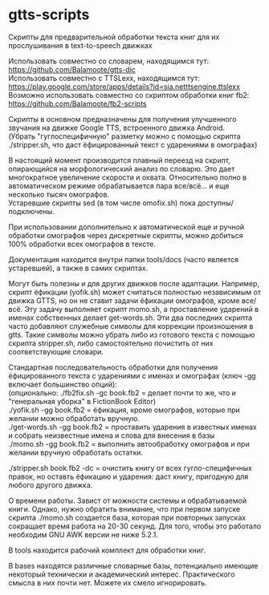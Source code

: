 # gtts-scripts
Скрипты для предварительной обработки текста книг для их прослушивания в text-to-speech движках

Использовать совместно со словарем, находящимся тут: https://github.com/Balamoote/gtts-dic</br>
Использовать совместно с TTSLexx, находящимся тут: https://play.google.com/store/apps/details?id=sia.netttsengine.ttslexx</br>
Возможно использовать совместно со скриптом обработки книг fb2: https://github.com/Balamoote/fb2-scripts</br>

Скрипты в основном предназначены для получения улучшенного звучания на движке Google TTS, встроенного движка Android.</br>
(Убрать "гуглоспецифичную" разметку можно с помощью скрипта ./stripper.sh, что даст ёфицированный текст с ударениями в омографах)

В настоящий момент производится плавный переезд на скрипт, опирающийся на морфологический анализ по словарю. Это дает многократное увеличение скорости
и охвата. Относительно полно в автоматическом режиме обрабатывается пара все/всё... и еще несколько тысяч омографов.</br>
Устаревшие скрипты sed (в том числе omofix.sh) пока доступны/подключены.

При использовании дополнительно к автоматической еще и ручной обработки омографов через дискретные скрипты, можно добиться 100% обработки всех омографов в тексте.

Документация находится внутри папки tools/docs (часто является устаревшей), а также в самих скриптах.

Могут быть полезны и для других движков после адаптации. Например, скрипт ёфикации (yofik.sh) может считаться полностью независимым от движка GTTS,
но он не ставит задачи ёфикации омографов, кроме все/всё. Эту задачу выполняет скрипт momo.sh, а проставление ударений в именах собственных делает get-words.sh.
Эти два последних скрипта часто добавляют служебные символы для коррекции произношения в gtts. Такие символы можно убрать либо из готового текста с помощью
скрипта stripper.sh, либо самостоятельно почистить от них соответствующие словари.

Стандартная последовательность обработки для получения ёфицированного текста с ударениями с именах и омографах (ключ -gg  включает большинство опций):</br>
(опционально: ./fb2fix.sh -gc book.fb2 = делает почти то же, что и "генеральная уборка" в FictionBook Editor)</br>
./yofik.sh -gg book.fb2     = ёфикация, кроме омографов, которые при желании можно обработать вручную.</br>
./get-words.sh -gg book.fb2 = проставить ударения в известных именах и собрать неизвестные имена и слова для внесения в базы</br>
./momo.sh -gg book.fb2      = выполнить автообработку омографов и при желании вручную обработать остатки.</br>

./stripper.sh book.fb2 -dc  = очистить книгу от всех гугло-специфичных правок, но оставть ёфикацию и ударения: даст книгу, пригодную для любого другого движка.</br>

О времени работы. Завист от можности системы и обрабатываемой книги. Однако, нужно обратить внимание, что при первом запуске скрипта ./momo.sh создается база,
которая при повторных запусках сокращает время работа на 20-30 секунд. Для того, чтобы это работало необходим GNU AWK версии не ниже 5.2.1.</br>

В tools находится рабочий комплект для обработки книг.</br>

В bases находятся различные словарные базы, потенциально имеющие некоторый технически и академический интерес. Практического
смысла в них почти нет. Можете их смело игнорировать.
